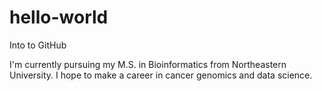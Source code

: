 # hello-world
Into to GitHub

I'm currently pursuing my M.S. in Bioinformatics from Northeastern University. 
I hope to make a career in cancer genomics and data science.
